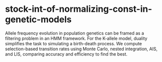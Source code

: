 # stock-int-of-normalizing-const-in-genetic-models
Allele frequency evolution in population genetics can be framed as a filtering problem in an HMM framework. For the K-allele model, duality simplifies the task to simulating a birth-death process. We compute selection-based transition rates using Monte Carlo, nested integration, AIS, and LIS, comparing accuracy and efficiency to find the best.
